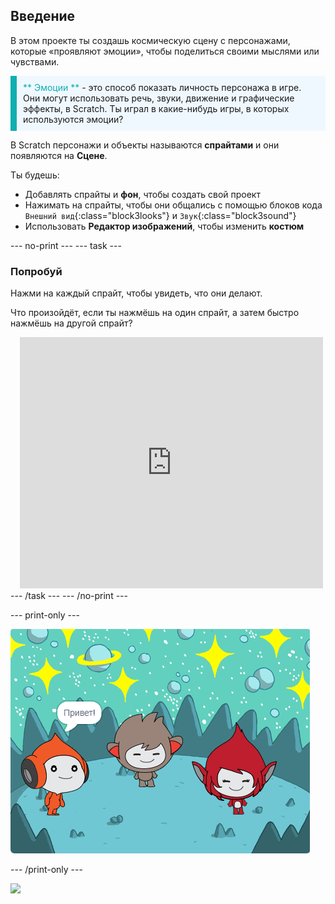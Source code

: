 ## Введение

В этом проекте ты создашь космическую сцену с персонажами, которые «проявляют эмоции», чтобы поделиться своими мыслями или чувствами.

<p style="border-left: solid; border-width:10px; border-color: #0faeb0; background-color: aliceblue; padding: 10px;">
<span style="color: #0faeb0">** Эмоции **</span> - это способ показать личность персонажа в игре. Они могут использовать речь, звуки, движение и графические эффекты, в Scratch. Ты играл в какие-нибудь игры, в которых используются эмоции?
</p>

В Scratch персонажи и объекты называются **спрайтами** и они появляются на **Сцене**.

Ты будешь:
+ Добавлять спрайты и **фон**, чтобы создать свой проект
+ Нажимать на спрайты, чтобы они общались с помощью блоков кода `Внешний вид`{:class="block3looks"} и `Звук`{:class="block3sound"}
+ Использовать **Редактор изображений**, чтобы изменить **костюм**

--- no-print --- --- task ---
### Попробуй
<div style="display: flex; flex-wrap: wrap">
<div style="flex-basis: 175px; flex-grow: 1">  
Нажми на каждый спрайт, чтобы увидеть, что они делают. 

Что произойдёт, если ты нажмёшь на один спрайт, а затем быстро нажмёшь на другой спрайт?
</div>
<div class="scratch-preview" style="margin-left: 15px;">
  <iframe allowtransparency="true" width="485" height="402" src="https://scratch.mit.edu/projects/embed/485673032/?autostart=false" frameborder="0"></iframe>
</div>
</div>
--- /task --- --- /no-print ---

--- print-only ---

![Завершённый проект.](images/showcase_static.png)

--- /print-only ---

![](https://code.org/api/hour/begin_raspi_space.png)

